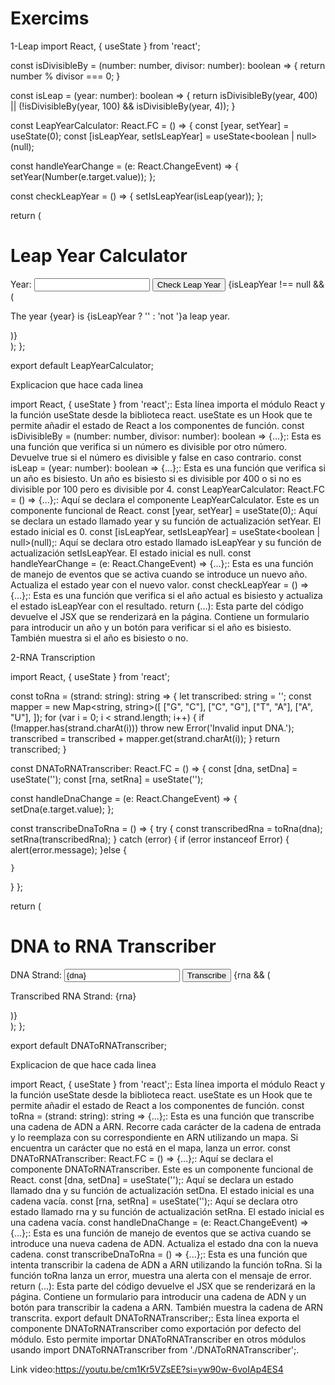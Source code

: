 # Exercims
 
1-Leap 
import React, { useState } from 'react';

const isDivisibleBy = (number: number, divisor: number): boolean => {
  return number % divisor === 0;
}

const isLeap = (year: number): boolean => {
  return isDivisibleBy(year, 400) || (!isDivisibleBy(year, 100) && isDivisibleBy(year, 4));
}

const LeapYearCalculator: React.FC = () => {
  const [year, setYear] = useState<number>(0);
  const [isLeapYear, setIsLeapYear] = useState<boolean | null>(null);

  const handleYearChange = (e: React.ChangeEvent<HTMLInputElement>) => {
    setYear(Number(e.target.value));
  };

  const checkLeapYear = () => {
    setIsLeapYear(isLeap(year));
  };

  return (
    <div>
      <h1>Leap Year Calculator</h1>
      <label>
        Year:
        <input type="number" value={year} onChange={handleYearChange} />
      </label>
      <button onClick={checkLeapYear}>Check Leap Year</button>
      {isLeapYear !== null && (
        <p>The year {year} is {isLeapYear ? '' : 'not '}a leap year.</p>
      )}
    </div>
  );
};

export default LeapYearCalculator;


Explicacion que hace cada linea 

import React, { useState } from 'react';: Esta línea importa el módulo React y la función useState desde la biblioteca react. useState es un Hook que te permite añadir el estado de React a los componentes de función.
const isDivisibleBy = (number: number, divisor: number): boolean => {...};: Esta es una función que verifica si un número es divisible por otro número. Devuelve true si el número es divisible y false en caso contrario.
const isLeap = (year: number): boolean => {...};: Esta es una función que verifica si un año es bisiesto. Un año es bisiesto si es divisible por 400 o si no es divisible por 100 pero es divisible por 4.
const LeapYearCalculator: React.FC = () => {...};: Aquí se declara el componente LeapYearCalculator. Este es un componente funcional de React.
const [year, setYear] = useState<number>(0);: Aquí se declara un estado llamado year y su función de actualización setYear. El estado inicial es 0.
const [isLeapYear, setIsLeapYear] = useState<boolean | null>(null);: Aquí se declara otro estado llamado isLeapYear y su función de actualización setIsLeapYear. El estado inicial es null.
const handleYearChange = (e: React.ChangeEvent<HTMLInputElement>) => {...};: Esta es una función de manejo de eventos que se activa cuando se introduce un nuevo año. Actualiza el estado year con el nuevo valor.
const checkLeapYear = () => {...};: Esta es una función que verifica si el año actual es bisiesto y actualiza el estado isLeapYear con el resultado.
return (...): Esta parte del código devuelve el JSX que se renderizará en la página. Contiene un formulario para introducir un año y un botón para verificar si el año es bisiesto. También muestra si el año es bisiesto o no.



2-RNA Transcription

import React, { useState } from 'react';

const toRna = (strand: string): string => {
  let transcribed: string = '';
  const mapper = new Map<string, string>([
      ["G", "C"],
      ["C", "G"],
      ["T", "A"],
      ["A", "U"],
  ]);
  for (var i = 0; i < strand.length; i++) {
      if (!mapper.has(strand.charAt(i))) throw new Error('Invalid input DNA.');
      transcribed = transcribed + mapper.get(strand.charAt(i));
  }
  return transcribed;
}

const DNAToRNATranscriber: React.FC = () => {
  const [dna, setDna] = useState<string>('');
  const [rna, setRna] = useState<string>('');

  const handleDnaChange = (e: React.ChangeEvent<HTMLInputElement>) => {
    setDna(e.target.value);
  };

  const transcribeDnaToRna = () => {
    try {
      const transcribedRna = toRna(dna);
      setRna(transcribedRna);
    } catch (error) {
      if (error instanceof Error) {
      alert(error.message);
    }else {

    }
  }
  };

  return (
    <div>
      <h1>DNA to RNA Transcriber</h1>
      <label>
        DNA Strand:
        <input type="text" value={dna} onChange={handleDnaChange} />
      </label>
      <button onClick={transcribeDnaToRna}>Transcribe</button>
      {rna && (
        <p>Transcribed RNA Strand: {rna}</p>
      )}
    </div>
  );
};

export default DNAToRNATranscriber;



Explicacion de que hace cada linea 

import React, { useState } from 'react';: Esta línea importa el módulo React y la función useState desde la biblioteca react. useState es un Hook que te permite añadir el estado de React a los componentes de función.
const toRna = (strand: string): string => {...};: Esta es una función que transcribe una cadena de ADN a ARN. Recorre cada carácter de la cadena de entrada y lo reemplaza con su correspondiente en ARN utilizando un mapa. Si encuentra un carácter que no está en el mapa, lanza un error.
const DNAToRNATranscriber: React.FC = () => {...};: Aquí se declara el componente DNAToRNATranscriber. Este es un componente funcional de React.
const [dna, setDna] = useState<string>('');: Aquí se declara un estado llamado dna y su función de actualización setDna. El estado inicial es una cadena vacía.
const [rna, setRna] = useState<string>('');: Aquí se declara otro estado llamado rna y su función de actualización setRna. El estado inicial es una cadena vacía.
const handleDnaChange = (e: React.ChangeEvent<HTMLInputElement>) => {...};: Esta es una función de manejo de eventos que se activa cuando se introduce una nueva cadena de ADN. Actualiza el estado dna con la nueva cadena.
const transcribeDnaToRna = () => {...};: Esta es una función que intenta transcribir la cadena de ADN a ARN utilizando la función toRna. Si la función toRna lanza un error, muestra una alerta con el mensaje de error.
return (...): Esta parte del código devuelve el JSX que se renderizará en la página. Contiene un formulario para introducir una cadena de ADN y un botón para transcribir la cadena a ARN. También muestra la cadena de ARN transcrita.
export default DNAToRNATranscriber;: Esta línea exporta el componente DNAToRNATranscriber como exportación por defecto del módulo. Esto permite importar DNAToRNATranscriber en otros módulos usando import DNAToRNATranscriber from './DNAToRNATranscriber';.

Link video:https://youtu.be/cm1Kr5VZsEE?si=yw90w-6voIAp4ES4